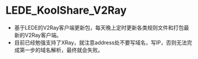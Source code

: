# LEDE_KoolShare_V2Ray
* 基于LEDE的V2Ray客户端更新包，每天晚上定时更新各类规则文件和打包最新的V2Ray客户端。
* 目前已经勉强支持了XRay，就注意address处不要写域名，写IP，否则无法完成第一步的域名解析，最终就会失败。